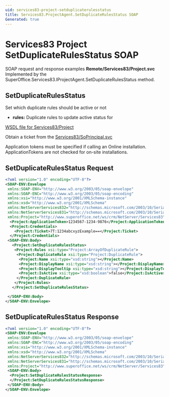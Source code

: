 ```yaml
---
uid: services83-project-setduplicaterulesstatus
title: Services83.ProjectAgent.SetDuplicateRulesStatus SOAP
Generated: true
---
```


# Services83 Project SetDuplicateRulesStatus SOAP

SOAP request and response examples **Remote/Services83/Project.svc**
Implemented by the <see cref="M:SuperOffice.Services83.IProjectAgent.SetDuplicateRulesStatus">SuperOffice.Services83.IProjectAgent.SetDuplicateRulesStatus</see> method.

## SetDuplicateRulesStatus

Set which duplicate rules should be active or not

* **rules:** Duplicate rules to update active status for



[WSDL file for Services83/Project](../Services83-Project.md)

Obtain a ticket from the [Services83/SoPrincipal.svc](../SoPrincipal/SoPrincipal.md)

Application tokens must be specified if calling an Online installation. ApplicationTokens are not checked for on-site installations.

## SetDuplicateRulesStatus Request

```xml
<?xml version="1.0" encoding="UTF-8"?>
<SOAP-ENV:Envelope
 xmlns:SOAP-ENV="http://www.w3.org/2003/05/soap-envelope"
 xmlns:SOAP-ENC="http://www.w3.org/2003/05/soap-encoding"
 xmlns:xsi="http://www.w3.org/2001/XMLSchema-instance"
 xmlns:xsd="http://www.w3.org/2001/XMLSchema"
 xmlns:NetServerServices832="http://schemas.microsoft.com/2003/10/Serialization/Arrays"
 xmlns:NetServerServices831="http://schemas.microsoft.com/2003/10/Serialization/"
 xmlns:Project="http://www.superoffice.net/ws/crm/NetServer/Services83">
  <Project:ApplicationToken>1234567-1234-9876</Project:ApplicationToken>
  <Project:Credentials>
    <Project:Ticket>7T:1234abcxyzExample==</Project:Ticket>
  </Project:Credentials>
 <SOAP-ENV:Body>
   <Project:SetDuplicateRulesStatus>
    <Project:Rules xsi:type="Project:ArrayOfDuplicateRule">
     <Project:DuplicateRule xsi:type="Project:DuplicateRule">
      <Project:Name xsi:type="xsd:string"></Project:Name>
      <Project:DisplayName xsi:type="xsd:string"></Project:DisplayName>
      <Project:DisplayTooltip xsi:type="xsd:string"></Project:DisplayTooltip>
      <Project:IsActive xsi:type="xsd:boolean">false</Project:IsActive>
     </Project:DuplicateRule>
    </Project:Rules>
   </Project:SetDuplicateRulesStatus>

 </SOAP-ENV:Body>
</SOAP-ENV:Envelope>

```


## SetDuplicateRulesStatus Response

```xml
<?xml version="1.0" encoding="UTF-8"?>
<SOAP-ENV:Envelope
 xmlns:SOAP-ENV="http://www.w3.org/2003/05/soap-envelope"
 xmlns:SOAP-ENC="http://www.w3.org/2003/05/soap-encoding"
 xmlns:xsi="http://www.w3.org/2001/XMLSchema-instance"
 xmlns:xsd="http://www.w3.org/2001/XMLSchema"
 xmlns:NetServerServices832="http://schemas.microsoft.com/2003/10/Serialization/Arrays"
 xmlns:NetServerServices831="http://schemas.microsoft.com/2003/10/Serialization/"
 xmlns:Project="http://www.superoffice.net/ws/crm/NetServer/Services83">
 <SOAP-ENV:Body>
  <Project:SetDuplicateRulesStatusResponse>
  </Project:SetDuplicateRulesStatusResponse>
 </SOAP-ENV:Body>
</SOAP-ENV:Envelope>

```

